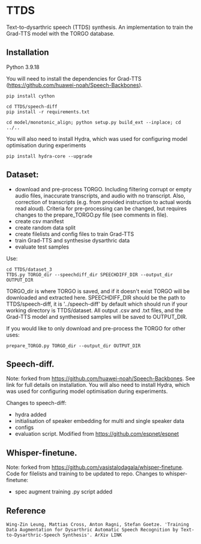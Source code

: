 # TTDS
Text-to-dysarthric speech (TTDS) synthesis. An implementation to train the Grad-TTS model with the TORGO database.

## Installation

Python 3.9.18

You will need to install the dependencies for Grad-TTS (https://github.com/huawei-noah/Speech-Backbones).

```
pip install cython
```

```
cd TTDS/speech-diff
pip install -r requirements.txt
```

```
cd model/monotonic_align; python setup.py build_ext --inplace; cd ../..
```

You will also need to install Hydra, which was used for configuring model optimisation during experiments
```
pip install hydra-core --upgrade
```


## Dataset:
- download and pre-process TORGO. Including filtering corrupt or empty audio files, inaccurate transcripts, and audio with no transcript. Also, correction of transcripts (e.g. from provided instruction to actual words read aloud). Criteria for pre-processing can be changed, but requires changes to the prepare_TORGO.py file (see comments in file). 
- create csv manifest
- create random data split
- create filelists and config files to train Grad-TTS 
- train Grad-TTS and synthesise dysarthric data
- evaluate test samples

Use:
```
cd TTDS/dataset_3
TTDS.py TORGO_dir --speechdiff_dir SPEECHDIFF_DIR --output_dir OUTPUT_DIR
```
TORGO_dir is where TORGO is saved, and if it doesn't exist TORGO will be downloaded and extracted here. SPEECHDIFF_DIR should be the path to TTDS/speech-diff, it is '../speech-diff' by default which should run if your working directory is TTDS/dataset. All output .csv and .txt files, and the Grad-TTS model and synthesised samples will be saved to OUTPUT_DIR.

If you would like to only download and pre-process the TORGO for other uses:
```
prepare_TORGO.py TORGO_dir --output_dir OUTPUT_DIR
```


## Speech-diff. 
Note: forked from https://github.com/huawei-noah/Speech-Backbones. See link for full details on installation. You will also need to install Hydra, which was used for configuring model optimisation during experiments. 

Changes to speech-diff:
- hydra added
- initialisation of speaker embedding for multi and single speaker data
- configs
- evaluation script. Modified from https://github.com/espnet/espnet


## Whisper-finetune. 
Note: forked from https://github.com/vasistalodagala/whisper-finetune. Code for filelists and training to be updated to repo. Changes to whisper-finetune:
- spec augment training .py script added

## Reference
```
Wing-Zin Leung, Mattias Cross, Anton Ragni, Stefan Goetze. 'Training Data Augmentation for Dysarthric Automatic Speech Recognition by Text-to-Dysarthric-Speech Synthesis'. ArXiv LINK
```


